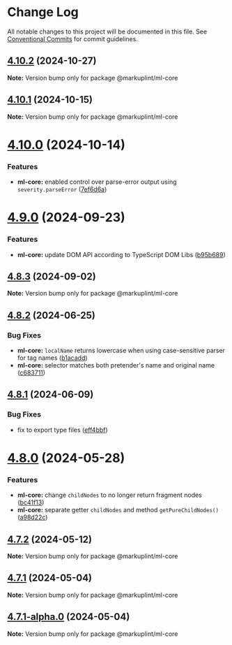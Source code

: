 # Change Log

All notable changes to this project will be documented in this file.
See [Conventional Commits](https://conventionalcommits.org) for commit guidelines.

## [4.10.2](https://github.com/markuplint/markuplint/compare/@markuplint/ml-core@4.10.1...@markuplint/ml-core@4.10.2) (2024-10-27)

**Note:** Version bump only for package @markuplint/ml-core





## [4.10.1](https://github.com/markuplint/markuplint/compare/@markuplint/ml-core@4.10.0...@markuplint/ml-core@4.10.1) (2024-10-15)

**Note:** Version bump only for package @markuplint/ml-core

# [4.10.0](https://github.com/markuplint/markuplint/compare/@markuplint/ml-core@4.9.0...@markuplint/ml-core@4.10.0) (2024-10-14)

### Features

- **ml-core:** enabled control over parse-error output using `severity.parseError` ([7ef6d6a](https://github.com/markuplint/markuplint/commit/7ef6d6ad58845c81367d5a2944c254a12eeaa17e))

# [4.9.0](https://github.com/markuplint/markuplint/compare/@markuplint/ml-core@4.8.3...@markuplint/ml-core@4.9.0) (2024-09-23)

### Features

- **ml-core:** update DOM API according to TypeScript DOM Libs ([b95b689](https://github.com/markuplint/markuplint/commit/b95b689a84f0a176175943edf5d4163de8b1522f))

## [4.8.3](https://github.com/markuplint/markuplint/compare/@markuplint/ml-core@4.8.2...@markuplint/ml-core@4.8.3) (2024-09-02)

**Note:** Version bump only for package @markuplint/ml-core

## [4.8.2](https://github.com/markuplint/markuplint/compare/@markuplint/ml-core@4.8.1...@markuplint/ml-core@4.8.2) (2024-06-25)

### Bug Fixes

- **ml-core:** `localName` returns lowercase when using case-sensitive parser for tag names ([b1acadd](https://github.com/markuplint/markuplint/commit/b1acaddfd6bf939ee809f6419ce85a701033ca4f))
- **ml-core:** selector matches both pretender's name and original name ([c683711](https://github.com/markuplint/markuplint/commit/c6837114638e07b22e8b35a4f6944e400222e69e))

## [4.8.1](https://github.com/markuplint/markuplint/compare/@markuplint/ml-core@4.8.0...@markuplint/ml-core@4.8.1) (2024-06-09)

### Bug Fixes

- fix to export type files ([eff4bbf](https://github.com/markuplint/markuplint/commit/eff4bbfd127574809dc5e15d7cafe87699758ee0))

# [4.8.0](https://github.com/markuplint/markuplint/compare/@markuplint/ml-core@4.7.2...@markuplint/ml-core@4.8.0) (2024-05-28)

### Features

- **ml-core:** change `childNodes` to no longer return fragment nodes ([bc41f13](https://github.com/markuplint/markuplint/commit/bc41f13c15ee61616ab9673ed81df52d19786c31))
- **ml-core:** separate getter `childNodes` and method `getPureChildNodes()` ([a98d22c](https://github.com/markuplint/markuplint/commit/a98d22c5bd291158ceae21c52580136e49bb938b))

## [4.7.2](https://github.com/markuplint/markuplint/compare/@markuplint/ml-core@4.7.1...@markuplint/ml-core@4.7.2) (2024-05-12)

**Note:** Version bump only for package @markuplint/ml-core

## [4.7.1](https://github.com/markuplint/markuplint/compare/@markuplint/ml-core@4.7.1-alpha.0...@markuplint/ml-core@4.7.1) (2024-05-04)

**Note:** Version bump only for package @markuplint/ml-core

## [4.7.1-alpha.0](https://github.com/markuplint/markuplint/compare/@markuplint/ml-core@4.7.0...@markuplint/ml-core@4.7.1-alpha.0) (2024-05-04)

**Note:** Version bump only for package @markuplint/ml-core
